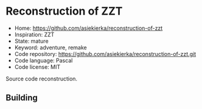 # Reconstruction of ZZT

- Home: https://github.com/asiekierka/reconstruction-of-zzt
- Inspiration: ZZT
- State: mature
- Keyword: adventure, remake
- Code repository: https://github.com/asiekierka/reconstruction-of-zzt.git
- Code language: Pascal
- Code license: MIT

Source code reconstruction.

## Building
